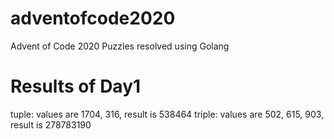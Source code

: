 # adventofcode2020
Advent of Code 2020 Puzzles resolved using Golang

# Results of Day1
tuple: values are 1704, 316, result is 538464
triple: values are 502, 615, 903, result is 278783190


